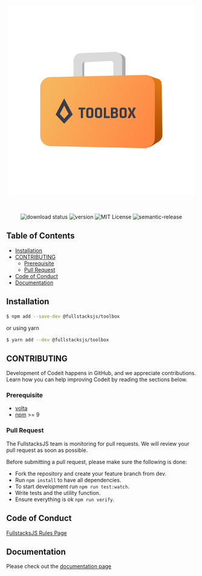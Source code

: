 <div align="center">

![logo][logo]

<br/>

![download status][download-badge]
![version][version-badge]
![MIT License][license-badge]
![semantic-release][semantic-badge]

</div>

## Table of Contents <!-- omit in toc -->

<!-- cspell:disable -->

- [Installation](#installation)
- [CONTRIBUTING](#contributing)
  - [Prerequisite](#prerequisite)
  - [Pull Request](#pull-request)
- [Code of Conduct](#code-of-conduct)
- [Documentation](#documentation)

<!-- cspell:enable -->

## Installation

```sh
$ npm add --save-dev @fullstacksjs/toolbox
```

or using yarn

```sh
$ yarn add --dev @fullstacksjs/toolbox
```

## CONTRIBUTING

Development of Codeit happens in GitHub, and we appreciate contributions. Learn
how you can help improving Codeit by reading the sections below.

### Prerequisite

- [volta][volta]
- [npm][npm] >= 9

### Pull Request

The FullstacksJS team is monitoring for pull requests. We will review your
pull request as soon as possible.

Before submitting a pull request, please make sure the following is done:

- Fork the repository and create your feature branch from dev.
- Run `npm install` to have all dependencies.
- To start development run `npm run test:watch`.
- Write tests and the utility function.
- Ensure everything is ok `npm run verify`.

## Code of Conduct

[FullstacksJS Rules Page](https://fullstacksjs.com/rules)

## Documentation

Please check out the [documentation page](./DOCUMENTATION.md)

[logo]: ./assets/logo.svg
[download-badge]: https://img.shields.io/npm/dm/@fullstacksjs/toolbox?color=EA5F12&label=DOWNLOADS&style=flat-square
[version-badge]: https://img.shields.io/npm/v/@fullstacksjs/toolbox?color=EA5F12&label=VERSION&style=flat-square
[license-badge]: https://img.shields.io/npm/l/@fullstacksjs/toolbox?color=EA5F12&label=LICENSE&style=flat-square
[semantic-badge]: https://img.shields.io/badge/semantic-release-e10079.svg?logo=semantic-release&color=EA5F12&label=SEMANTIC&style=flat-square (https://github.com/semantic-release/semantic-release)
[nodejs]: https://nodejs.org/en/
[volta]: https://volta.sh/
[npm]: https://www.npmjs.com/
